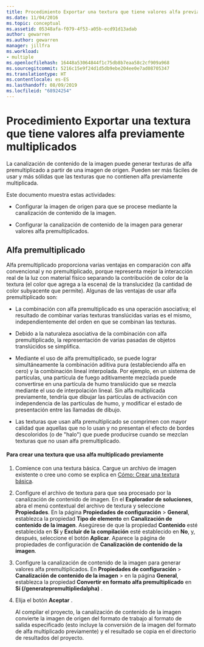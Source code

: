 ```yaml
---
title: Procedimiento Exportar una textura que tiene valores alfa previamente multiplicados
ms.date: 11/04/2016
ms.topic: conceptual
ms.assetid: 05348afa-f079-4f53-a05b-ecd91d13adab
author: gewarren
ms.author: gewarren
manager: jillfra
ms.workload:
- multiple
ms.openlocfilehash: 16448a53064844f1c75db8b7eaa58c2cf909a968
ms.sourcegitcommit: 5216c15e9f24d1d5db9ebe204ee0e7ad08705347
ms.translationtype: HT
ms.contentlocale: es-ES
ms.lasthandoff: 08/09/2019
ms.locfileid: "68924254"
---
```

# <a name="how-to-export-a-texture-that-has-premultiplied-alpha"></a>Procedimiento Exportar una textura que tiene valores alfa previamente multiplicados

La canalización de contenido de la imagen puede generar texturas de alfa premultiplicado a partir de una imagen de origen. Pueden ser más fáciles de usar y más sólidas que las texturas que no contienen alfa previamente multiplicada.

Este documento muestra estas actividades:

- Configurar la imagen de origen para que se procese mediante la canalización de contenido de la imagen.

- Configurar la canalización de contenido de la imagen para generar valores alfa premultiplicados.

## <a name="premultiplied-alpha"></a>Alfa premultiplicado
Alfa premultiplicado proporciona varias ventajas en comparación con alfa convencional y no premultiplicado, porque representa mejor la interacción real de la luz con material físico separando la contribución de color de la textura (el color que agrega a la escena) de la translucidez (la cantidad de color subyacente que permite). Algunas de las ventajas de usar alfa premultiplicado son:

- La combinación con alfa premultiplicado es una operación asociativa; el resultado de combinar varias texturas translúcidas varias es el mismo, independientemente del orden en que se combinan las texturas.

- Debido a la naturaleza asociativa de la combinación con alfa premultiplicado, la representación de varias pasadas de objetos translúcidos se simplifica.

- Mediante el uso de alfa premultiplicado, se puede lograr simultáneamente la combinación aditiva pura (estableciendo alfa en cero) y la combinación lineal interpolada. Por ejemplo, en un sistema de partículas, una partícula de fuego aditivamente mezclada puede convertirse en una partícula de humo translúcido que se mezcla mediante el uso de interpolación lineal. Sin alfa multiplicada previamente, tendría que dibujar las partículas de activación con independencia de las partículas de humo, y modificar el estado de presentación entre las llamadas de dibujo.

- Las texturas que usan alfa premultiplicado se comprimen con mayor calidad que aquellas que no lo usan y no presentan el efecto de bordes descoloridos (o de "halo") que puede producirse cuando se mezclan texturas que no usan alfa premultiplicado.

#### <a name="to-create-a-texture-that-uses-premultiplied-alpha"></a>Para crear una textura que usa alfa multiplicado previamente

1. Comience con una textura básica. Cargue un archivo de imagen existente o cree uno como se explica en [Cómo: Crear una textura básica](../designers/how-to-create-a-basic-texture.md).

2. Configure el archivo de textura para que sea procesado por la canalización de contenido de imagen. En el **Explorador de soluciones**, abra el menú contextual del archivo de textura y seleccione **Propiedades**. En la página **Propiedades de configuración** > **General**, establezca la propiedad **Tipo de elemento** en **Canalización de contenido de la imagen**. Asegúrese de que la propiedad **Contenido** esté establecida en **Sí** y **Excluir de la compilación** esté establecido en **No**, y, después, seleccione el botón **Aplicar**. Aparece la página de propiedades de configuración de **Canalización de contenido de la imagen**.

3. Configure la canalización de contenido de la imagen para generar valores alfa premultiplicados. En **Propiedades de configuración** > **Canalización de contenido de la imagen** >  en la página **General**, establezca la propiedad **Convertir en formato alfa premultiplicado** en **Sí (/generatepremultipliedalpha)** .

4. Elija el botón **Aceptar** .

   Al compilar el proyecto, la canalización de contenido de la imagen convierte la imagen de origen del formato de trabajo al formato de salida especificado (esto incluye la conversión de la imagen del formato de alfa multiplicado previamente) y el resultado se copia en el directorio de resultados del proyecto.